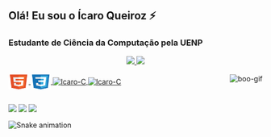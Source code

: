 ## Olá! Eu sou o Ícaro Queiroz ⚡
### Estudante de Ciência da Computação pela UENP

  <div align="center">
    <a href="https://github.com/icaroQre">
    <img height="150em" src="https://github-readme-stats.vercel.app/api?username=icaroQre&show_icons=true&theme=dark&include_all_commits=true&count_private=true"/>
    <img height="150em" src="https://github-readme-stats.vercel.app/api/top-langs/?username=icaroQre&layout=compact&langs_count=7&theme=dark"/>
  </div>
  
  <div style="display: inline_block"><br>
    <img align="center" alt="Icaro-HTML" height="30" width="40" src="https://raw.githubusercontent.com/devicons/devicon/master/icons/html5/html5-original.svg">
    <img align="center" alt="Icaro-CSS" height="30" width="40" src="https://raw.githubusercontent.com/devicons/devicon/master/icons/css3/css3-original.svg">
    <img align="center" alt="Icaro-C" height="30" width="40" src="https://cdn.jsdelivr.net/gh/devicons/devicon/icons/c/c-original.svg" />
    <img align="center" alt="Icaro-C" height="30" width="40" src="https://cdn.jsdelivr.net/gh/devicons/devicon/icons/java/java-original.svg" />
    <img align="right" alt="boo-gif" height= "200" src="https://i.giphy.com/media/l41lZuDtMj71VOHxS/giphy.webp">
  </div> 
  
  ##
  
  <div>
      <a href="https://www.instagram.com/icaroqre" target="_blank"><img src="https://img.shields.io/badge/-Instagram-%23E4405F?style=for-the-badge&logo=instagram&logoColor=white" target="_blank"></a> 
      <a href = "mailto:icaro.queiroz.reccanello2@gmail.com"><img src="https://img.shields.io/badge/-Gmail-%23333?style=for-the-badge&logo=gmail&logoColor=white" target="_blank"></a>
      <a href="https://www.linkedin.com/in/%C3%ADcaro-queiroz-reccanello-9b903a235/" target="_blank"><img src="https://img.shields.io/badge/-LinkedIn-%230077B5?style=for-the-badge&logo=linkedin&logoColor=white" target="_blank"></a> 
  </div>
    
   ![Snake animation](https://github.com/icaroQre/icaroQre/blob/output/github-contribution-grid-snake.svg)
    
  </div>
